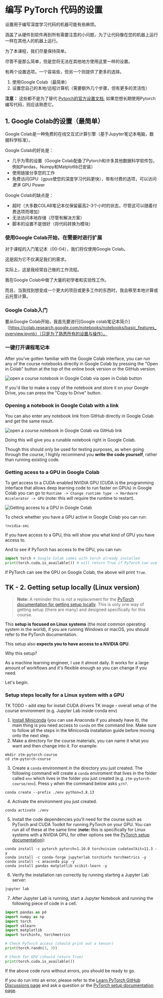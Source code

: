 # 编写 PyTorch 代码的设置

设置用于编写深度学习代码的机器可能有些麻烦。

涵盖了从硬件到软件再到所有需要注意的小问题，为了让代码像在您的机器上运行一样在其他人的机器上运行。

为了本课程，我们尽量保持简单。

尽管不是那么简单，但是您将无法在其他地方使用这里一样的设置。

有两个设置选项。一个容易些，但另一个则提供了更多的选择。
1. 使用Google Colab（最简单）
2. 设置您自己的本地/远程计算机（需要额外几个步骤，但有更多的灵活性）

**注意：** 这些都不是为了替代 [Pytorch的官方设置文档](https://pytorch.org/get-started/locally/), 如果您想长期使用Pytorch编写代码，则应该熟悉它。

## 1. Google Colab的设置（最简单）

Google Colab是一种免费的在线交互式计算引擎（基于Jupyter笔记本电脑，数据科学标准）。

Google Colab的好处是：
* 几乎为零的设置（Google Colab配备了Pytorch和许多其他数据科学软件包，例如Pandas，Numpy和Matplotlib已安装）
* 使用链接分享您的工作
* 免费访问GPU（gpus使您的深度学习代码更快），带有付费的选项，可以访问 *更多* GPU Power

Google Colab的缺点是：
* 超时（大多数COLAB笔记本仅保留最高2-3个小时的状态，尽管这可以随着付费选项而增加）
* 无法访问本地存储（尽管有解决方案）
* 脚本的设置不是很好（将代码转换为模块）

### 使用Google Colab开始，在需要时进行扩展

对于课程的入门笔记本（00-04），我们将仅使用Google Colab。

这是因为它不仅满足我们的需求。

实际上，这是我经常自己做的工作流程。

我在Google Colab中做了大量的初学者和实验性工作。

而且，当我找到想变成一个更大的项目或更多工作的东西时，我会移至本地计算或云托管计算。

### Google Colab入门

要从Google Colab开始，我首先要进行[Google colab笔记本简介]（https://colab.research.google.com/notebooks/notebooks/basic_features_overview.ipynb）（只是为了熟悉所有的设置与操作）。

### 一键打开课程笔记本

After you've gotten familiar with the Google Colab interface, you can run any of the course notebooks directly in Google Colab by pressing the "Open in Colab" button at the top of the online book version or the GitHub version.

![open a course notebook in Google Colab via open in Colab button](https://raw.githubusercontent.com/mrdbourke/pytorch-deep-learning/main/images/setup-open-in-colab-cropped.gif)

If you'd like to make a copy of the notebook and store it on your Google Drive, you can press the "Copy to Drive" button.

### Opening a notebook in Google Colab with a link

You can also enter any notebook link from GitHub directly in Google Colab and get the same result.

![open a course notebook in Google Colab via GitHub link](https://raw.githubusercontent.com/mrdbourke/pytorch-deep-learning/main/images/setup-open-notebook-in-colab-via-link.png)

Doing this will give you a runable notebook right in Google Colab. 

Though this should only be used for testing purposes, as when going through the course, I highly recommend you **write the code yourself**, rather than running existing code.

### Getting acess to a GPU in Google Colab

To get access to a CUDA-enabled NVIDIA GPU (CUDA is the programming interface that allows deep learning code to run faster on GPUs) in Google Colab you can go to `Runtime -> Change runtime type -> Hardware Accelerator -> GPU` (note: this will require the runtime to restart).

![Getting access to a GPU in Google Colab](https://raw.githubusercontent.com/mrdbourke/pytorch-deep-learning/main/images/setup-get-gpu-colab-cropped.gif)

To check whether you have a GPU active in Google Colab you can run:

```
!nvidia-smi
```

If you have access to a GPU, this will show you what kind of GPU you have access to.

And to see if PyTorch has access to the GPU, you can run:

```python
import torch # Google Colab comes with torch already installed
print(torch.cuda.is_available()) # will return True if PyTorch can use the GPU
```

If PyTorch can see the GPU on Google Colab, the above will print `True`.

## TK - 2. Getting setup locally (Linux version)

> **Note:** A reminder this is not a replacement for the [PyTorch documentation for getting setup locally](https://pytorch.org/get-started/locally/). This is only one way of getting setup (there are many) and designed specifically for this course.

This **setup is focused on Linux systems** (the most common operating system in the world), if you are running Windows or macOS, you should refer to the PyTorch documentation. 

This setup also **expects you to have access to a NVIDIA GPU**.

Why this setup?

As a machine learning engineer, I use it almost daily. It works for a large amount of workflows and it's flexible enough so you can change if you need.

Let's begin.

### Setup steps locally for a Linux system with a GPU
TK TODO - add step for install CUDA drivers
TK image - overall setup of the course environment (e.g. Jupyter Lab inside conda env)

1. [Install Miniconda](https://docs.conda.io/projects/conda/en/latest/user-guide/install/linux.html) (you can use Anaconda if you already have it), the main thing is you need access to `conda` on the command line. Make sure to follow all the steps in the Miniconda installation guide before moving onto the next step.
2. Make a directory for the course materials, you can name it what you want and then change into it. For example:
```
mkdir ztm-pytorch-course
cd ztm-pytorch-course
```
3. Create a `conda` environment in the directory you just created. The following command will create a `conda` enviroment that lives in the folder called `env` which lives in the folder you just created (e.g. `ztm-pytorch-course/env`). Press `y` when the command below asks `y/n?`.
```
conda create --prefix ./env python=3.8.13
```
4. Activate the environment you just created.
```
conda activate ./env
```
5. Install the code dependencies you'll need for the course such as PyTorch and CUDA Toolkit for running PyTorch on your GPU. You can run all of these at the same time (**note:** this is specifically for Linux systems with a NVIDIA GPU, for other options see the [PyTorch setup documentation](https://pytorch.org/get-started/locally/)):
```
conda install -c pytorch pytorch=1.10.0 torchvision cudatoolkit=11.3 -y
conda install -c conda-forge jupyterlab torchinfo torchmetrics -y
conda install -c anaconda pip -y
conda install pandas matplotlib scikit-learn -y
```
6. Verify the installation ran correctly by running starting a Jupyter Lab server:

```bash
jupyter lab
```

7. After Jupyter Lab is running, start a Jupyter Notebook and running the following piece of code in a cell.
```python
import pandas as pd
import numpy as np
import torch
import sklearn
import matplotlib
import torchinfo, torchmetrics

# Check PyTorch access (should print out a tensor)
print(torch.randn(3, 3))

# Check for GPU (should return True)
print(torch.cuda.is_available())
```

If the above code runs without errors, you should be ready to go.

If you do run into an error, please refer to the [Learn PyTorch GitHub Discussions page](https://github.com/mrdbourke/pytorch-deep-learning/discussions) and ask a question or the [PyTorch setup documentation page](https://pytorch.org/get-started/locally/).